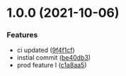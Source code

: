# 1.0.0 (2021-10-06)
### Features
* ci updated ([9f4f1cf](https://github.com/ahmedloai/semantic-release-test-2/commit/9f4f1cff41ec49794b559842e40f4d629d768265))
* instial commit ([be40db3](https://github.com/ahmedloai/semantic-release-test-2/commit/be40db392c4d425c34edc9a9619451d72a8e4df1))
* prod feature I ([c1a8aa5](https://github.com/ahmedloai/semantic-release-test-2/commit/c1a8aa5a9b03f8c450fd83f0d7f985d627c81a3a))

